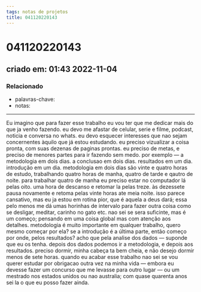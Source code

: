 ```yaml
---
tags: notas de projetos
title: 041120220143
---
```

# 041120220143
## criado em: 01:43 2022-11-04

### Relacionado
- palavras-chave: 
- notas: 
---
Eu imagino que para fazer esse trabalho eu vou ter que me dedicar mais do que ja venho fazendo. eu devo me afastar de celular, serie e filme, podcast, noticia e conversa no whats.
eu devo esquecer interesses que nao sejam concernentes àquilo que já estou estudando. eu preciso vizualizar a coisa pronta, com suas dezenas de paginas prontas.
eu preciso de metas, e preciso de menores partes para ir fazendo sem medo. 
por exemplo — a metodologia em dois dias. 
a conclusao em dois dias. 
resultados em um dia.
introdução em um dia. 
metodologia em dois dias são vinte e quatro horas de estudo, trabalhando quatro horas de manha, quatro de tarde e qautro de noite.
para trabalhar quatro de manha eu preciso estar no computador lá pelas oito. uma hora de descanso e retomar la pelas treze. às dezessete pausa novamente e retoma pelas vinte horas ate meia noite.
isso parece cansativo, mas eu ja estou em rotina pior, que é aquela a deus dará; essa pelo menos me dá umas horinhas de intervalo para fazer outra coisa como se desligar, meditar, carinho no gato etc.
nao sei se sera suficinte, mas é um começo; pensando em uma coisa global mas com atenção aos detalhes. metodologia é muito importante em qualquer trabalho, quero mesmo começar por ela?
se a introdução é a última parte, então começo por onde, pelos resultados? acho que pela analise dos dados — suponde que eu os tenha. 
depois dos dados podemos ir a metodologia, e depois aos resultados. 
preciso dormir, minha cabeça ta bem cheia, e não desejo dormir menos de sete horas.
quando eu acabar esse trabalho nao sei se vou querer estudar por obrigacao outra vez na minha vida — embora eu devesse fazer um concurso que me levasse para outro lugar — ou um mestrado nos estados unidos ou nao australia; com quase quarenta anos sei la o que eu posso fazer ainda.
